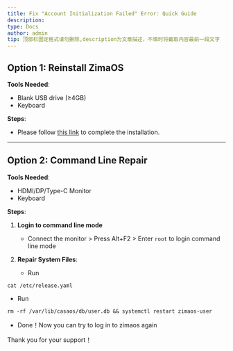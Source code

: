 ```yaml
---
title: Fix "Account Initialization Failed" Error: Quick Guide  
description: 
type: Docs
author: admin
tip: 顶部栏固定格式请勿删除,description为文章描述，不填时将截取内容最前一段文字
---
```


## **Option 1: Reinstall ZimaOS**  
**Tools Needed**:  
- Blank USB drive (≥4GB)  
- Keyboard  

**Steps**:  
- Please follow [this link](/zimacube/How-to-Install-ZimaOS) to complete the installation.

---

## **Option 2: Command Line Repair**  
**Tools Needed**:  
- HDMI/DP/Type-C Monitor
- Keyboard  
  

**Steps**:  
1. **Login to command line mode**  
   - Connect the monitor > Press Alt+F2 > Enter `root` to login command line mode

2. **Repair System Files**:  
   - Run
  ```language
  cat /etc/release.yaml
  ```

   - Run
  ```language
  rm -rf /var/lib/casaos/db/user.db && systemctl restart zimaos-user 
  ```
   - Done！Now you can try to log in to zimaos again

Thank you for your support！


